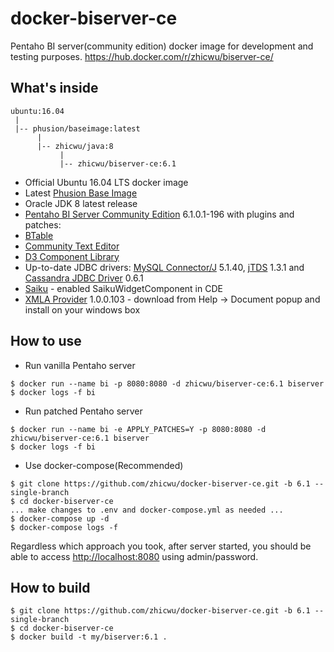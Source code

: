 # docker-biserver-ce
Pentaho BI server(community edition) docker image for development and testing purposes. https://hub.docker.com/r/zhicwu/biserver-ce/

## What's inside
```
ubuntu:16.04
 |
 |-- phusion/baseimage:latest
      |
      |-- zhicwu/java:8
           |
           |-- zhicwu/biserver-ce:6.1
```
* Official Ubuntu 16.04 LTS docker image
* Latest [Phusion Base Image](https://github.com/phusion/baseimage-docker)
* Oracle JDK 8 latest release
* [Pentaho BI Server Community Edition](http://community.pentaho.com/) 6.1.0.1-196 with plugins and patches:
 * [BTable](https://sourceforge.net/projects/btable/)
 * [Community Text Editor](http://www.webdetails.pt/ctools/cte/)
 * [D3 Component Library](https://github.com/webdetails/d3ComponentLibrary)
 * Up-to-date JDBC drivers: [MySQL Connector/J](http://dev.mysql.com/downloads/connector/j/) 5.1.40, [jTDS](https://sourceforge.net/projects/jtds/) 1.3.1 and [Cassandra JDBC Driver](https://github.com/zhicwu/cassandra-jdbc-driver) 0.6.1
 * [Saiku](http://community.meteorite.bi/) - enabled SaikuWidgetComponent in CDE
 * [XMLA Provider](https://sourceforge.net/projects/xmlaconnect/) 1.0.0.103 - download from Help -> Document popup and install on your windows box

## How to use
- Run vanilla Pentaho server
```
$ docker run --name bi -p 8080:8080 -d zhicwu/biserver-ce:6.1 biserver
$ docker logs -f bi
```
- Run patched Pentaho server
```
$ docker run --name bi -e APPLY_PATCHES=Y -p 8080:8080 -d zhicwu/biserver-ce:6.1 biserver
$ docker logs -f bi
```
- Use docker-compose(Recommended)
```
$ git clone https://github.com/zhicwu/docker-biserver-ce.git -b 6.1 --single-branch
$ cd docker-biserver-ce
... make changes to .env and docker-compose.yml as needed ...
$ docker-compose up -d
$ docker-compose logs -f
```

Regardless which approach you took, after server started, you should be able to access [http://localhost:8080](http://localhost:8080) using admin/password.

## How to build
```
$ git clone https://github.com/zhicwu/docker-biserver-ce.git -b 6.1 --single-branch
$ cd docker-biserver-ce
$ docker build -t my/biserver:6.1 .
```
